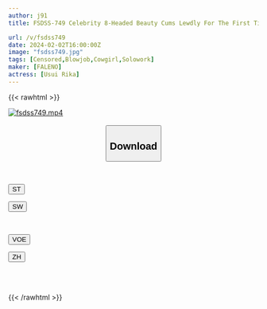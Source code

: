 ```yaml
---
author: j91
title: FSDSS-749 Celebrity 8-Headed Beauty Cums Lewdly For The First Time In 3 Big Orgasms Rika Usui

url: /v/fsdss749
date: 2024-02-02T16:00:00Z
image: "fsdss749.jpg"
tags: [Censored,Blowjob,Cowgirl,Solowork]
maker: [FALENO]
actress: [Usui Rika]
---
```



{{< rawhtml >}}

<div class="video" data-videoid="29vjqyoOz7uZDD0">
    <a href="javascript:;">
        <img src="/v/fsdss749/fsdss749.jpg" width="WIDTH" height="HEIGHT" alt="fsdss749.mp4" loading="lazy">
    </a>
</div>

<script type="text/javascript" src="https://j91.asia/asset/on-demand-st.js"></script>

<br>
  <link rel="stylesheet" href="https://j91.asia/asset/bs5.css">
  
  <center>
  <button class="btn btn-primary" type="button" data-bs-toggle="collapse" data-bs-target=".multi-collapse" aria-expanded="false" aria-controls="multiCollapseExample1 multiCollapseExample2"><h2>Download</h2></button></center>
</p>
<div class="row">
  <div class="col">
    <div class="collapse multi-collapse" id="multiCollapseExample1">
      <div class="card card-body">
	      	      <br>
<div class="buttons">  
<p><a href="https://streamtape.to/v/29vjqyoOz7uZDD0" target="_blank"><button class="btn-hover color-3"><i class="fa fa-download"></i> ST</button></a></p>
<p><a href="https://flaswish.com/byaurhssqksj" target="_blank"><button class="btn-hover color-2"><i class="fa fa-download"></i> SW</button></a></p></div>
    </div>
  </div>
</div>
  <div class="col">
    <div class="collapse multi-collapse" id="multiCollapseExample2">
      <div class="card card-body">
	      <br>
<div class="buttons">
<p><a href="https://voe.sx/83ufr3pmyquc" target="_blank"><button class="btn-hover color-9"><i class="fa fa-download"></i> VOE</button></a></p>
<p><a href="https://lylxan.com/ek0786bv11ve"><button class="btn-hover color-8"><i class="fa fa-download"></i> ZH</button></a></p></div>
<br><br>
      </div>
    </div>
  </div>
</div>

{{< /rawhtml >}}